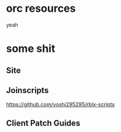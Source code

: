 # orc resources
yeah  
# some shit
## Site  
## Joinscripts  
https://github.com/yoshi295295/rblx-scripts  
## Client Patch Guides  
